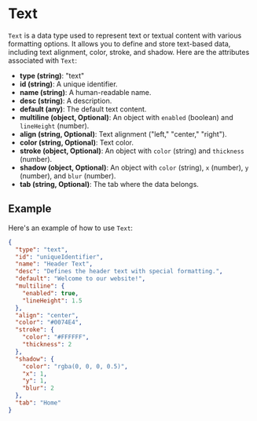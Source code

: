 # Text

`Text` is a data type used to represent text or textual content with various formatting options. It allows you to define and store text-based data, including text alignment, color, stroke, and shadow. Here are the attributes associated with `Text`:

- **type (string)**: "text"
- **id (string)**: A unique identifier.
- **name (string)**: A human-readable name.
- **desc (string)**: A description.
- **default (any)**: The default text content.
- **multiline (object, Optional)**: An object with `enabled` (boolean) and `lineHeight` (number).
- **align (string, Optional)**: Text alignment ("left," "center," "right").
- **color (string, Optional)**: Text color.
- **stroke (object, Optional)**: An object with `color` (string) and `thickness` (number).
- **shadow (object, Optional)**: An object with `color` (string), `x` (number), `y` (number), and `blur` (number).
- **tab (string, Optional)**: The tab where the data belongs.

## Example

Here's an example of how to use `Text`:

```json
{
  "type": "text",
  "id": "uniqueIdentifier",
  "name": "Header Text",
  "desc": "Defines the header text with special formatting.",
  "default": "Welcome to our website!",
  "multiline": {
    "enabled": true,
    "lineHeight": 1.5
  },
  "align": "center",
  "color": "#0074E4",
  "stroke": {
    "color": "#FFFFFF",
    "thickness": 2
  },
  "shadow": {
    "color": "rgba(0, 0, 0, 0.5)",
    "x": 1,
    "y": 1,
    "blur": 2
  },
  "tab": "Home"
}
